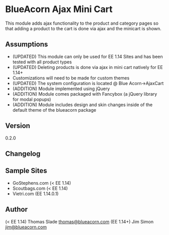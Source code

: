 BlueAcorn Ajax Mini Cart
========================

This module adds ajax functionality to the product and category pages so that adding a product to the cart is done via ajax and the minicart is shown.

Assumptions
----------
- (UPDATED) This module can only be used for EE 1.14 Sites and has been tested with all product types
- (UPDATED) Deleting products is done via ajax in mini cart natively for EE 1.14+
- Customizations will need to be made for custom themes
- (UPDATED) The system configuration is located @ Blue Acorn->AjaxCart
- (ADDITION) Module implemented using jQuery
- (ADDITION) Module comes packaged with Fancybox (a jQuery library for modal popups)
- (ADDITION) Module includes design and skin changes inside of the default theme of the blueacorn package


Version
----
0.2.0

Changelog
----

Sample Sites
----
- GoStephens.com (< EE 1.14)
- Scoutbags.com (< EE 1.14)
- Vietri.com (EE 1.14.0.1)

Author
----
(< EE 1.14) Thomas Slade <thomas@blueacorn.com>
(EE 1.14+) Jim Simon <jim@blueacorn.com>
